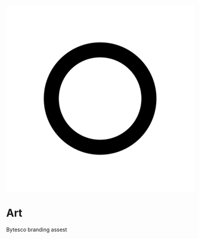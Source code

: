 <img align="center" src="https://github.com/bytes/art/blob/master/white.png" />

# Art
Bytesco branding assest
